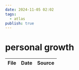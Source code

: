 ```yaml
---
date: 2024-11-05 02:02
tags:
  - atlas
publish: true
---
```

# personal growth

<!-- QueryToSerialize: TABLE date as "Date", sources as "Source" FROM "content/🥷🏽 jutsus" WHERE contains(tags, "personal-growth") -->
<!-- SerializedQuery: TABLE date as "Date", sources as "Source" FROM "content/🥷🏽 jutsus" WHERE contains(tags, "personal-growth") -->

| File | Date | Source |
| ---- | ---- | ------ |
<!-- SerializedQuery END -->
